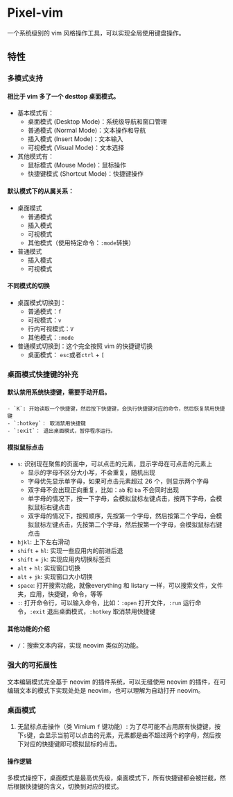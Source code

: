 # Pixel-vim

一个系统级别的 vim 风格操作工具，可以实现全局使用键盘操作。

## 特性

### 多模式支持

#### 相比于 vim 多了一个 desttop 桌面模式。
- 基本模式有：
    - 桌面模式 (Desktop Mode)：系统级导航和窗口管理
    - 普通模式 (Normal Mode)：文本操作和导航
    - 插入模式 (Insert Mode)：文本输入
    - 可视模式 (Visual Mode)：文本选择
- 其他模式有：
    - 鼠标模式 (Mouse Mode)：鼠标操作
    - 快捷键模式 (Shortcut Mode)：快捷键操作

#### 默认模式下的从属关系：
- 桌面模式
    - 普通模式
    - 插入模式
    - 可视模式
    - 其他模式（使用特定命令：`:mode`转换）
- 普通模式
    - 插入模式
    - 可视模式

#### 不同模式的切换

- 桌面模式切换到：
    - 普通模式：`f`
    - 可视模式：`v`
    - 行内可视模式：`V`
    - 其他模式：`:mode`
- 普通模式切换到：这个完全按照 vim 的快捷键切换
    - 桌面模式： `esc`或者`ctrl` + `[`

### 桌面模式快捷键的补充

#### 默认禁用系统快捷键，需要手动开启。
    - `K`: 开始读取一个快捷键，然后按下快捷键，会执行快捷键对应的命令，然后恢复禁用快捷键
    - `:hotkey`： 取消禁用快捷键
    - `:exit`： 退出桌面模式，暂停程序运行。
#### 模拟鼠标点击
- `s`: 识别现在聚焦的页面中，可以点击的元素，显示字母在可点击的元素上
    - 显示的字母不区分大小写，不会重复，随机出现
    - 字母优先显示单字母，如果可点击元素超过 26 个，则显示两个字母
    - 双字母不会出现正向重复，比如：`ab` 和 `ba` 不会同时出现
    - 单字母的情况下，按一下字母，会模拟鼠标左键点击，按两下字母，会模拟鼠标右键点击
    - 双字母的情况下，按照顺序，先按第一个字母，然后按第二个字母，会模拟鼠标左键点击，先按第二个字母，然后按第一个字母，会模拟鼠标右键点击
- `hjkl`: 上下左右滑动
- `shift` + `hl`: 实现一些应用内的前进后退
- `shift` + `jk`: 实现应用内切换标签页
- `alt` + `hl`: 实现窗口切换
- `alt` + `jk`: 实现窗口大小切换
- `space`: 打开搜索功能，就像everything 和 listary 一样，可以搜索文件，文件夹，应用，快捷键，命令，等等
- `:`: 打开命令行，可以输入命令，比如：`:open` 打开文件，`:run` 运行命令，`:exit` 退出桌面模式，`:hotkey` 取消禁用快捷键

#### 其他功能的介绍

- `/`：搜索文本内容，实现 neovim 类似的功能。

### 强大的可拓展性

文本编辑模式完全基于 neovim 的插件系统，可以无缝使用 neovim 的插件，在可编辑文本的模式下实现处处是 neovim，也可以理解为自动打开 neovim。

### 桌面模式

1. 无鼠标点击操作（类 Vimium `f` 键功能）: 为了尽可能不占用原有快捷键，按下`s`键，会显示当前可以点击的元素，元素都是由不超过两个的字母，然后按下对应的快捷键即可模拟鼠标的点击。

#### 操作逻辑

多模式操控下，桌面模式是最高优先级，桌面模式下，所有快捷键都会被拦截，然后根据快捷键的含义，切换到对应的模式。 

